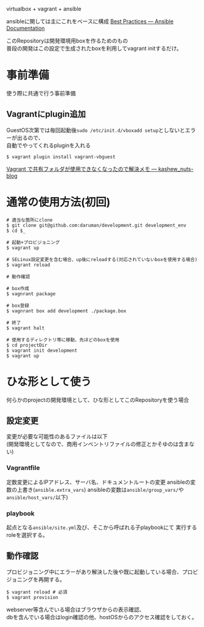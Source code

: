 

virtualbox + vagrant + ansible  

ansibleに関しては主にこれをベースに構成
[Best Practices — Ansible Documentation](http://docs.ansible.com/playbooks_best_practices.html)

このRepositoryは開発環境用boxを作るためのもの  
普段の開発はこの設定で生成されたboxを利用してvagrant initするだけ。


事前準備
================================================================================

使う際に共通で行う事前準備


Vagrantにplugin追加
--------------------------------------------------------------------------------

GuestOS次第では毎回起動後`sudo /etc/init.d/vboxadd setup`としないとエラーが出るので、  
自動でやってくれるpluginを入れる

```
$ vagrant plugin install vagrant-vbguest
```

[Vagrant で共有フォルダが使用できなくなったので解決メモ — kashew_nuts-blog][1]



通常の使用方法(初回)
================================================================================

```
# 適当な箇所にclone
$ git clone git@github.com:daruman/development.git development_env
$ cd $_

# 起動+プロビジョニング
$ vagrant up

# SELinux設定変更を含む場合、up後にreloadする(対応されていないboxを使用する場合)
$ vagrant reload

# 動作確認

# box作成
$ vagnrant package

# box登録
$ vagnrant box add development ./package.box

# 終了
$ vagrant halt

# 使用するディレクトリ等に移動、先ほどのboxを使用
$ cd projectDir
$ vagrant init development
$ vagrant up
```



ひな形として使う
================================================================================

何らかのprojectの開発環境として、ひな形としてこのRepositoryを使う場合


設定変更
--------------------------------------------------------------------------------

変更が必要な可能性のあるファイルは以下  
(開発環境としてなので、商用インベントリファイルの修正とかそゆのは含まない)


### Vagrantfile

定数変更によるIPアドレス、サーバ名、ドキュメントルートの変更
ansibleの変数の上書き(`ansible.extra_vars`)
ansibleの変数は`ansible/group_vars/`や`ansible/host_vars/`以下)


### playbook

起点となる`ansible/site.yml`及び、そこから呼ばれる子playbookにて
実行するroleを選択する。




動作確認
--------------------------------------------------------------------------------

プロビジョニング中にエラーがあり解決した後や既に起動している場合、プロビジョニングを再開する。
```
$ vagrant reload # 必須
$ vagrant provision
```

webserver等含んでいる場合はブラウザからの表示確認、  
dbを含んでいる場合はlogin確認の他、hostOSからのアクセス確認をしておく。









[1]: http://kashewnuts.bitbucket.org/2013/08/25/vagrantvbguest.html

